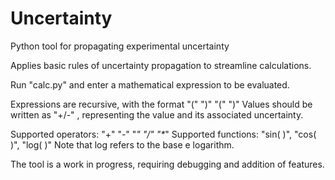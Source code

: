 # Uncertainty
Python tool for propagating experimental uncertainty

Applies basic rules of uncertainty propagation to streamline calculations. 

Run "calc.py" and enter a mathematical expression to be evaluated. 

Expressions are recursive, with the format "(" <expression> ")" <operator> "(" <expression> ")"
Values should be written as <float> "+/-" <float>, representing the value and its associated uncertainty. 

Supported operators: "+" "-" "*" "/" "\**"
Supported functions: "sin( <expression> )", "cos( <expression> )", "log( <expression> )"
  Note that log refers to the base e logarithm.
  
The tool is a work in progress, requiring debugging and addition of features.

